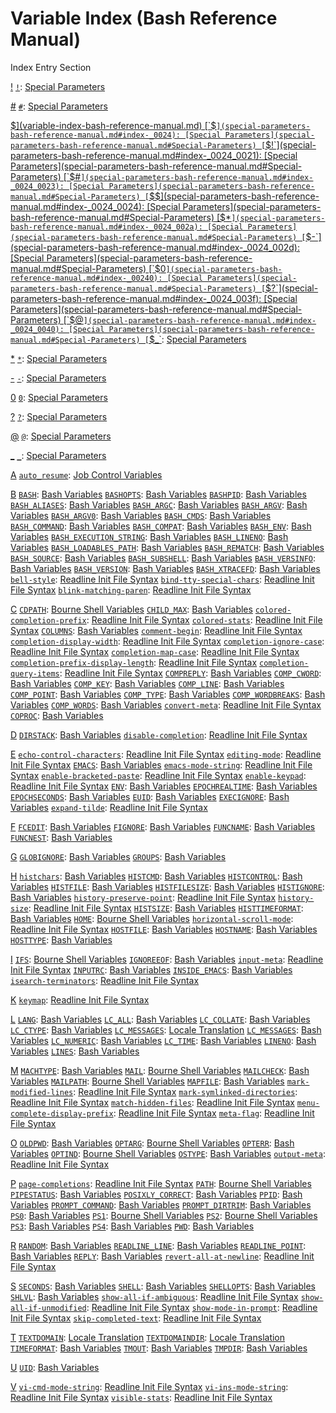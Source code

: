 # Variable Index \(Bash Reference Manual\)

 Index Entry  Section

 [!](variable-index-bash-reference-manual.md) [`!`](special-parameters-bash-reference-manual.md#index-_0021-1): [Special Parameters](special-parameters-bash-reference-manual.md#Special-Parameters)

 [\#](variable-index-bash-reference-manual.md) [`#`](special-parameters-bash-reference-manual.md#index-_0023): [Special Parameters](special-parameters-bash-reference-manual.md#Special-Parameters)

 [$](variable-index-bash-reference-manual.md) [`$`](special-parameters-bash-reference-manual.md#index-_0024): [Special Parameters](special-parameters-bash-reference-manual.md#Special-Parameters) [`$!`](special-parameters-bash-reference-manual.md#index-_0024_0021): [Special Parameters](special-parameters-bash-reference-manual.md#Special-Parameters) [`$#`](special-parameters-bash-reference-manual.md#index-_0024_0023): [Special Parameters](special-parameters-bash-reference-manual.md#Special-Parameters) [`$$`](special-parameters-bash-reference-manual.md#index-_0024_0024): [Special Parameters](special-parameters-bash-reference-manual.md#Special-Parameters) [`$*`](special-parameters-bash-reference-manual.md#index-_0024_002a): [Special Parameters](special-parameters-bash-reference-manual.md#Special-Parameters) [`$-`](special-parameters-bash-reference-manual.md#index-_0024_002d): [Special Parameters](special-parameters-bash-reference-manual.md#Special-Parameters) [`$0`](special-parameters-bash-reference-manual.md#index-_00240): [Special Parameters](special-parameters-bash-reference-manual.md#Special-Parameters) [`$?`](special-parameters-bash-reference-manual.md#index-_0024_003f): [Special Parameters](special-parameters-bash-reference-manual.md#Special-Parameters) [`$@`](special-parameters-bash-reference-manual.md#index-_0024_0040): [Special Parameters](special-parameters-bash-reference-manual.md#Special-Parameters) [`$_`](special-parameters-bash-reference-manual.md#index-_0024_005f): [Special Parameters](special-parameters-bash-reference-manual.md#Special-Parameters)

 [\*](variable-index-bash-reference-manual.md) [`*`](special-parameters-bash-reference-manual.md#index-_002a): [Special Parameters](special-parameters-bash-reference-manual.md#Special-Parameters)

 [-](variable-index-bash-reference-manual.md) [`-`](special-parameters-bash-reference-manual.md#index-_002d): [Special Parameters](special-parameters-bash-reference-manual.md#Special-Parameters)

 [0](variable-index-bash-reference-manual.md) [`0`](special-parameters-bash-reference-manual.md#index-0): [Special Parameters](special-parameters-bash-reference-manual.md#Special-Parameters)

 [?](variable-index-bash-reference-manual.md) [`?`](special-parameters-bash-reference-manual.md#index-_003f): [Special Parameters](special-parameters-bash-reference-manual.md#Special-Parameters)

 [@](variable-index-bash-reference-manual.md) [`@`](special-parameters-bash-reference-manual.md#index-_0040): [Special Parameters](special-parameters-bash-reference-manual.md#Special-Parameters)

 [\_](variable-index-bash-reference-manual.md) [`_`](special-parameters-bash-reference-manual.md#index-_005f): [Special Parameters](special-parameters-bash-reference-manual.md#Special-Parameters)

 [A](variable-index-bash-reference-manual.md) [`auto_resume`](job-control-variables-bash-reference-manual.md#index-auto_005fresume): [Job Control Variables](job-control-variables-bash-reference-manual.md#Job-Control-Variables)

 [B](variable-index-bash-reference-manual.md) [`BASH`](bash-variables-bash-reference-manual.md#index-BASH): [Bash Variables](bash-variables-bash-reference-manual.md#Bash-Variables) [`BASHOPTS`](bash-variables-bash-reference-manual.md#index-BASHOPTS): [Bash Variables](bash-variables-bash-reference-manual.md#Bash-Variables) [`BASHPID`](bash-variables-bash-reference-manual.md#index-BASHPID): [Bash Variables](bash-variables-bash-reference-manual.md#Bash-Variables) [`BASH_ALIASES`](bash-variables-bash-reference-manual.md#index-BASH_005fALIASES): [Bash Variables](bash-variables-bash-reference-manual.md#Bash-Variables) [`BASH_ARGC`](bash-variables-bash-reference-manual.md#index-BASH_005fARGC): [Bash Variables](bash-variables-bash-reference-manual.md#Bash-Variables) [`BASH_ARGV`](bash-variables-bash-reference-manual.md#index-BASH_005fARGV): [Bash Variables](bash-variables-bash-reference-manual.md#Bash-Variables) [`BASH_ARGV0`](bash-variables-bash-reference-manual.md#index-BASH_005fARGV0): [Bash Variables](bash-variables-bash-reference-manual.md#Bash-Variables) [`BASH_CMDS`](bash-variables-bash-reference-manual.md#index-BASH_005fCMDS): [Bash Variables](bash-variables-bash-reference-manual.md#Bash-Variables) [`BASH_COMMAND`](bash-variables-bash-reference-manual.md#index-BASH_005fCOMMAND): [Bash Variables](bash-variables-bash-reference-manual.md#Bash-Variables) [`BASH_COMPAT`](bash-variables-bash-reference-manual.md#index-BASH_005fCOMPAT): [Bash Variables](bash-variables-bash-reference-manual.md#Bash-Variables) [`BASH_ENV`](bash-variables-bash-reference-manual.md#index-BASH_005fENV): [Bash Variables](bash-variables-bash-reference-manual.md#Bash-Variables) [`BASH_EXECUTION_STRING`](bash-variables-bash-reference-manual.md#index-BASH_005fEXECUTION_005fSTRING): [Bash Variables](bash-variables-bash-reference-manual.md#Bash-Variables) [`BASH_LINENO`](bash-variables-bash-reference-manual.md#index-BASH_005fLINENO): [Bash Variables](bash-variables-bash-reference-manual.md#Bash-Variables) [`BASH_LOADABLES_PATH`](bash-variables-bash-reference-manual.md#index-BASH_005fLOADABLES_005fPATH): [Bash Variables](bash-variables-bash-reference-manual.md#Bash-Variables) [`BASH_REMATCH`](bash-variables-bash-reference-manual.md#index-BASH_005fREMATCH): [Bash Variables](bash-variables-bash-reference-manual.md#Bash-Variables) [`BASH_SOURCE`](bash-variables-bash-reference-manual.md#index-BASH_005fSOURCE): [Bash Variables](bash-variables-bash-reference-manual.md#Bash-Variables) [`BASH_SUBSHELL`](bash-variables-bash-reference-manual.md#index-BASH_005fSUBSHELL): [Bash Variables](bash-variables-bash-reference-manual.md#Bash-Variables) [`BASH_VERSINFO`](bash-variables-bash-reference-manual.md#index-BASH_005fVERSINFO): [Bash Variables](bash-variables-bash-reference-manual.md#Bash-Variables) [`BASH_VERSION`](bash-variables-bash-reference-manual.md#index-BASH_005fVERSION): [Bash Variables](bash-variables-bash-reference-manual.md#Bash-Variables) [`BASH_XTRACEFD`](bash-variables-bash-reference-manual.md#index-BASH_005fXTRACEFD): [Bash Variables](bash-variables-bash-reference-manual.md#Bash-Variables) [`bell-style`](readline-init-file-syntax-bash-reference-manual.md#index-bell_002dstyle): [Readline Init File Syntax](readline-init-file-syntax-bash-reference-manual.md#Readline-Init-File-Syntax) [`bind-tty-special-chars`](readline-init-file-syntax-bash-reference-manual.md#index-bind_002dtty_002dspecial_002dchars): [Readline Init File Syntax](readline-init-file-syntax-bash-reference-manual.md#Readline-Init-File-Syntax) [`blink-matching-paren`](readline-init-file-syntax-bash-reference-manual.md#index-blink_002dmatching_002dparen): [Readline Init File Syntax](readline-init-file-syntax-bash-reference-manual.md#Readline-Init-File-Syntax)

 [C](variable-index-bash-reference-manual.md) [`CDPATH`](bourne-shell-variables-bash-reference-manual.md#index-CDPATH): [Bourne Shell Variables](bourne-shell-variables-bash-reference-manual.md#Bourne-Shell-Variables) [`CHILD_MAX`](bash-variables-bash-reference-manual.md#index-CHILD_005fMAX): [Bash Variables](bash-variables-bash-reference-manual.md#Bash-Variables) [`colored-completion-prefix`](readline-init-file-syntax-bash-reference-manual.md#index-colored_002dcompletion_002dprefix): [Readline Init File Syntax](readline-init-file-syntax-bash-reference-manual.md#Readline-Init-File-Syntax) [`colored-stats`](readline-init-file-syntax-bash-reference-manual.md#index-colored_002dstats): [Readline Init File Syntax](readline-init-file-syntax-bash-reference-manual.md#Readline-Init-File-Syntax) [`COLUMNS`](bash-variables-bash-reference-manual.md#index-COLUMNS): [Bash Variables](bash-variables-bash-reference-manual.md#Bash-Variables) [`comment-begin`](readline-init-file-syntax-bash-reference-manual.md#index-comment_002dbegin): [Readline Init File Syntax](readline-init-file-syntax-bash-reference-manual.md#Readline-Init-File-Syntax) [`completion-display-width`](readline-init-file-syntax-bash-reference-manual.md#index-completion_002ddisplay_002dwidth): [Readline Init File Syntax](readline-init-file-syntax-bash-reference-manual.md#Readline-Init-File-Syntax) [`completion-ignore-case`](readline-init-file-syntax-bash-reference-manual.md#index-completion_002dignore_002dcase): [Readline Init File Syntax](readline-init-file-syntax-bash-reference-manual.md#Readline-Init-File-Syntax) [`completion-map-case`](readline-init-file-syntax-bash-reference-manual.md#index-completion_002dmap_002dcase): [Readline Init File Syntax](readline-init-file-syntax-bash-reference-manual.md#Readline-Init-File-Syntax) [`completion-prefix-display-length`](readline-init-file-syntax-bash-reference-manual.md#index-completion_002dprefix_002ddisplay_002dlength): [Readline Init File Syntax](readline-init-file-syntax-bash-reference-manual.md#Readline-Init-File-Syntax) [`completion-query-items`](readline-init-file-syntax-bash-reference-manual.md#index-completion_002dquery_002ditems): [Readline Init File Syntax](readline-init-file-syntax-bash-reference-manual.md#Readline-Init-File-Syntax) [`COMPREPLY`](bash-variables-bash-reference-manual.md#index-COMPREPLY): [Bash Variables](bash-variables-bash-reference-manual.md#Bash-Variables) [`COMP_CWORD`](bash-variables-bash-reference-manual.md#index-COMP_005fCWORD): [Bash Variables](bash-variables-bash-reference-manual.md#Bash-Variables) [`COMP_KEY`](bash-variables-bash-reference-manual.md#index-COMP_005fKEY): [Bash Variables](bash-variables-bash-reference-manual.md#Bash-Variables) [`COMP_LINE`](bash-variables-bash-reference-manual.md#index-COMP_005fLINE): [Bash Variables](bash-variables-bash-reference-manual.md#Bash-Variables) [`COMP_POINT`](bash-variables-bash-reference-manual.md#index-COMP_005fPOINT): [Bash Variables](bash-variables-bash-reference-manual.md#Bash-Variables) [`COMP_TYPE`](bash-variables-bash-reference-manual.md#index-COMP_005fTYPE): [Bash Variables](bash-variables-bash-reference-manual.md#Bash-Variables) [`COMP_WORDBREAKS`](bash-variables-bash-reference-manual.md#index-COMP_005fWORDBREAKS): [Bash Variables](bash-variables-bash-reference-manual.md#Bash-Variables) [`COMP_WORDS`](bash-variables-bash-reference-manual.md#index-COMP_005fWORDS): [Bash Variables](bash-variables-bash-reference-manual.md#Bash-Variables) [`convert-meta`](readline-init-file-syntax-bash-reference-manual.md#index-convert_002dmeta): [Readline Init File Syntax](readline-init-file-syntax-bash-reference-manual.md#Readline-Init-File-Syntax) [`COPROC`](bash-variables-bash-reference-manual.md#index-COPROC): [Bash Variables](bash-variables-bash-reference-manual.md#Bash-Variables)

 [D](variable-index-bash-reference-manual.md) [`DIRSTACK`](bash-variables-bash-reference-manual.md#index-DIRSTACK): [Bash Variables](bash-variables-bash-reference-manual.md#Bash-Variables) [`disable-completion`](readline-init-file-syntax-bash-reference-manual.md#index-disable_002dcompletion): [Readline Init File Syntax](readline-init-file-syntax-bash-reference-manual.md#Readline-Init-File-Syntax)

 [E](variable-index-bash-reference-manual.md) [`echo-control-characters`](readline-init-file-syntax-bash-reference-manual.md#index-echo_002dcontrol_002dcharacters): [Readline Init File Syntax](readline-init-file-syntax-bash-reference-manual.md#Readline-Init-File-Syntax) [`editing-mode`](readline-init-file-syntax-bash-reference-manual.md#index-editing_002dmode): [Readline Init File Syntax](readline-init-file-syntax-bash-reference-manual.md#Readline-Init-File-Syntax) [`EMACS`](bash-variables-bash-reference-manual.md#index-EMACS): [Bash Variables](bash-variables-bash-reference-manual.md#Bash-Variables) [`emacs-mode-string`](readline-init-file-syntax-bash-reference-manual.md#index-emacs_002dmode_002dstring): [Readline Init File Syntax](readline-init-file-syntax-bash-reference-manual.md#Readline-Init-File-Syntax) [`enable-bracketed-paste`](readline-init-file-syntax-bash-reference-manual.md#index-enable_002dbracketed_002dpaste): [Readline Init File Syntax](readline-init-file-syntax-bash-reference-manual.md#Readline-Init-File-Syntax) [`enable-keypad`](readline-init-file-syntax-bash-reference-manual.md#index-enable_002dkeypad): [Readline Init File Syntax](readline-init-file-syntax-bash-reference-manual.md#Readline-Init-File-Syntax) [`ENV`](bash-variables-bash-reference-manual.md#index-ENV): [Bash Variables](bash-variables-bash-reference-manual.md#Bash-Variables) [`EPOCHREALTIME`](bash-variables-bash-reference-manual.md#index-EPOCHREALTIME): [Bash Variables](bash-variables-bash-reference-manual.md#Bash-Variables) [`EPOCHSECONDS`](bash-variables-bash-reference-manual.md#index-EPOCHSECONDS): [Bash Variables](bash-variables-bash-reference-manual.md#Bash-Variables) [`EUID`](bash-variables-bash-reference-manual.md#index-EUID): [Bash Variables](bash-variables-bash-reference-manual.md#Bash-Variables) [`EXECIGNORE`](bash-variables-bash-reference-manual.md#index-EXECIGNORE): [Bash Variables](bash-variables-bash-reference-manual.md#Bash-Variables) [`expand-tilde`](readline-init-file-syntax-bash-reference-manual.md#index-expand_002dtilde): [Readline Init File Syntax](readline-init-file-syntax-bash-reference-manual.md#Readline-Init-File-Syntax)

 [F](variable-index-bash-reference-manual.md) [`FCEDIT`](bash-variables-bash-reference-manual.md#index-FCEDIT): [Bash Variables](bash-variables-bash-reference-manual.md#Bash-Variables) [`FIGNORE`](bash-variables-bash-reference-manual.md#index-FIGNORE): [Bash Variables](bash-variables-bash-reference-manual.md#Bash-Variables) [`FUNCNAME`](bash-variables-bash-reference-manual.md#index-FUNCNAME): [Bash Variables](bash-variables-bash-reference-manual.md#Bash-Variables) [`FUNCNEST`](bash-variables-bash-reference-manual.md#index-FUNCNEST): [Bash Variables](bash-variables-bash-reference-manual.md#Bash-Variables)

 [G](variable-index-bash-reference-manual.md) [`GLOBIGNORE`](bash-variables-bash-reference-manual.md#index-GLOBIGNORE): [Bash Variables](bash-variables-bash-reference-manual.md#Bash-Variables) [`GROUPS`](bash-variables-bash-reference-manual.md#index-GROUPS): [Bash Variables](bash-variables-bash-reference-manual.md#Bash-Variables)

 [H](variable-index-bash-reference-manual.md) [`histchars`](bash-variables-bash-reference-manual.md#index-histchars): [Bash Variables](bash-variables-bash-reference-manual.md#Bash-Variables) [`HISTCMD`](bash-variables-bash-reference-manual.md#index-HISTCMD): [Bash Variables](bash-variables-bash-reference-manual.md#Bash-Variables) [`HISTCONTROL`](bash-variables-bash-reference-manual.md#index-HISTCONTROL): [Bash Variables](bash-variables-bash-reference-manual.md#Bash-Variables) [`HISTFILE`](bash-variables-bash-reference-manual.md#index-HISTFILE): [Bash Variables](bash-variables-bash-reference-manual.md#Bash-Variables) [`HISTFILESIZE`](bash-variables-bash-reference-manual.md#index-HISTFILESIZE): [Bash Variables](bash-variables-bash-reference-manual.md#Bash-Variables) [`HISTIGNORE`](bash-variables-bash-reference-manual.md#index-HISTIGNORE): [Bash Variables](bash-variables-bash-reference-manual.md#Bash-Variables) [`history-preserve-point`](readline-init-file-syntax-bash-reference-manual.md#index-history_002dpreserve_002dpoint): [Readline Init File Syntax](readline-init-file-syntax-bash-reference-manual.md#Readline-Init-File-Syntax) [`history-size`](readline-init-file-syntax-bash-reference-manual.md#index-history_002dsize): [Readline Init File Syntax](readline-init-file-syntax-bash-reference-manual.md#Readline-Init-File-Syntax) [`HISTSIZE`](bash-variables-bash-reference-manual.md#index-HISTSIZE): [Bash Variables](bash-variables-bash-reference-manual.md#Bash-Variables) [`HISTTIMEFORMAT`](bash-variables-bash-reference-manual.md#index-HISTTIMEFORMAT): [Bash Variables](bash-variables-bash-reference-manual.md#Bash-Variables) [`HOME`](bourne-shell-variables-bash-reference-manual.md#index-HOME): [Bourne Shell Variables](bourne-shell-variables-bash-reference-manual.md#Bourne-Shell-Variables) [`horizontal-scroll-mode`](readline-init-file-syntax-bash-reference-manual.md#index-horizontal_002dscroll_002dmode): [Readline Init File Syntax](readline-init-file-syntax-bash-reference-manual.md#Readline-Init-File-Syntax) [`HOSTFILE`](bash-variables-bash-reference-manual.md#index-HOSTFILE): [Bash Variables](bash-variables-bash-reference-manual.md#Bash-Variables) [`HOSTNAME`](bash-variables-bash-reference-manual.md#index-HOSTNAME): [Bash Variables](bash-variables-bash-reference-manual.md#Bash-Variables) [`HOSTTYPE`](bash-variables-bash-reference-manual.md#index-HOSTTYPE): [Bash Variables](bash-variables-bash-reference-manual.md#Bash-Variables)

 [I](variable-index-bash-reference-manual.md) [`IFS`](bourne-shell-variables-bash-reference-manual.md#index-IFS): [Bourne Shell Variables](bourne-shell-variables-bash-reference-manual.md#Bourne-Shell-Variables) [`IGNOREEOF`](bash-variables-bash-reference-manual.md#index-IGNOREEOF): [Bash Variables](bash-variables-bash-reference-manual.md#Bash-Variables) [`input-meta`](readline-init-file-syntax-bash-reference-manual.md#index-input_002dmeta): [Readline Init File Syntax](readline-init-file-syntax-bash-reference-manual.md#Readline-Init-File-Syntax) [`INPUTRC`](bash-variables-bash-reference-manual.md#index-INPUTRC): [Bash Variables](bash-variables-bash-reference-manual.md#Bash-Variables) [`INSIDE_EMACS`](bash-variables-bash-reference-manual.md#index-INSIDE_005fEMACS): [Bash Variables](bash-variables-bash-reference-manual.md#Bash-Variables) [`isearch-terminators`](readline-init-file-syntax-bash-reference-manual.md#index-isearch_002dterminators): [Readline Init File Syntax](readline-init-file-syntax-bash-reference-manual.md#Readline-Init-File-Syntax)

 [K](variable-index-bash-reference-manual.md) [`keymap`](readline-init-file-syntax-bash-reference-manual.md#index-keymap): [Readline Init File Syntax](readline-init-file-syntax-bash-reference-manual.md#Readline-Init-File-Syntax)

 [L](variable-index-bash-reference-manual.md) [`LANG`](bash-variables-bash-reference-manual.md#index-LANG): [Bash Variables](bash-variables-bash-reference-manual.md#Bash-Variables) [`LC_ALL`](bash-variables-bash-reference-manual.md#index-LC_005fALL): [Bash Variables](bash-variables-bash-reference-manual.md#Bash-Variables) [`LC_COLLATE`](bash-variables-bash-reference-manual.md#index-LC_005fCOLLATE): [Bash Variables](bash-variables-bash-reference-manual.md#Bash-Variables) [`LC_CTYPE`](bash-variables-bash-reference-manual.md#index-LC_005fCTYPE): [Bash Variables](bash-variables-bash-reference-manual.md#Bash-Variables) [`LC_MESSAGES`](locale-translation-bash-reference-manual.md#index-LC_005fMESSAGES): [Locale Translation](locale-translation-bash-reference-manual.md#Locale-Translation) [`LC_MESSAGES`](bash-variables-bash-reference-manual.md#index-LC_005fMESSAGES-1): [Bash Variables](bash-variables-bash-reference-manual.md#Bash-Variables) [`LC_NUMERIC`](bash-variables-bash-reference-manual.md#index-LC_005fNUMERIC): [Bash Variables](bash-variables-bash-reference-manual.md#Bash-Variables) [`LC_TIME`](bash-variables-bash-reference-manual.md#index-LC_005fTIME): [Bash Variables](bash-variables-bash-reference-manual.md#Bash-Variables) [`LINENO`](bash-variables-bash-reference-manual.md#index-LINENO): [Bash Variables](bash-variables-bash-reference-manual.md#Bash-Variables) [`LINES`](bash-variables-bash-reference-manual.md#index-LINES): [Bash Variables](bash-variables-bash-reference-manual.md#Bash-Variables)

 [M](variable-index-bash-reference-manual.md) [`MACHTYPE`](bash-variables-bash-reference-manual.md#index-MACHTYPE): [Bash Variables](bash-variables-bash-reference-manual.md#Bash-Variables) [`MAIL`](bourne-shell-variables-bash-reference-manual.md#index-MAIL): [Bourne Shell Variables](bourne-shell-variables-bash-reference-manual.md#Bourne-Shell-Variables) [`MAILCHECK`](bash-variables-bash-reference-manual.md#index-MAILCHECK): [Bash Variables](bash-variables-bash-reference-manual.md#Bash-Variables) [`MAILPATH`](bourne-shell-variables-bash-reference-manual.md#index-MAILPATH): [Bourne Shell Variables](bourne-shell-variables-bash-reference-manual.md#Bourne-Shell-Variables) [`MAPFILE`](bash-variables-bash-reference-manual.md#index-MAPFILE): [Bash Variables](bash-variables-bash-reference-manual.md#Bash-Variables) [`mark-modified-lines`](readline-init-file-syntax-bash-reference-manual.md#index-mark_002dmodified_002dlines): [Readline Init File Syntax](readline-init-file-syntax-bash-reference-manual.md#Readline-Init-File-Syntax) [`mark-symlinked-directories`](readline-init-file-syntax-bash-reference-manual.md#index-mark_002dsymlinked_002ddirectories): [Readline Init File Syntax](readline-init-file-syntax-bash-reference-manual.md#Readline-Init-File-Syntax) [`match-hidden-files`](readline-init-file-syntax-bash-reference-manual.md#index-match_002dhidden_002dfiles): [Readline Init File Syntax](readline-init-file-syntax-bash-reference-manual.md#Readline-Init-File-Syntax) [`menu-complete-display-prefix`](readline-init-file-syntax-bash-reference-manual.md#index-menu_002dcomplete_002ddisplay_002dprefix): [Readline Init File Syntax](readline-init-file-syntax-bash-reference-manual.md#Readline-Init-File-Syntax) [`meta-flag`](readline-init-file-syntax-bash-reference-manual.md#index-meta_002dflag): [Readline Init File Syntax](readline-init-file-syntax-bash-reference-manual.md#Readline-Init-File-Syntax)

 [O](variable-index-bash-reference-manual.md) [`OLDPWD`](bash-variables-bash-reference-manual.md#index-OLDPWD): [Bash Variables](bash-variables-bash-reference-manual.md#Bash-Variables) [`OPTARG`](bourne-shell-variables-bash-reference-manual.md#index-OPTARG): [Bourne Shell Variables](bourne-shell-variables-bash-reference-manual.md#Bourne-Shell-Variables) [`OPTERR`](bash-variables-bash-reference-manual.md#index-OPTERR): [Bash Variables](bash-variables-bash-reference-manual.md#Bash-Variables) [`OPTIND`](bourne-shell-variables-bash-reference-manual.md#index-OPTIND): [Bourne Shell Variables](bourne-shell-variables-bash-reference-manual.md#Bourne-Shell-Variables) [`OSTYPE`](bash-variables-bash-reference-manual.md#index-OSTYPE): [Bash Variables](bash-variables-bash-reference-manual.md#Bash-Variables) [`output-meta`](readline-init-file-syntax-bash-reference-manual.md#index-output_002dmeta): [Readline Init File Syntax](readline-init-file-syntax-bash-reference-manual.md#Readline-Init-File-Syntax)

 [P](variable-index-bash-reference-manual.md) [`page-completions`](readline-init-file-syntax-bash-reference-manual.md#index-page_002dcompletions): [Readline Init File Syntax](readline-init-file-syntax-bash-reference-manual.md#Readline-Init-File-Syntax) [`PATH`](bourne-shell-variables-bash-reference-manual.md#index-PATH): [Bourne Shell Variables](bourne-shell-variables-bash-reference-manual.md#Bourne-Shell-Variables) [`PIPESTATUS`](bash-variables-bash-reference-manual.md#index-PIPESTATUS): [Bash Variables](bash-variables-bash-reference-manual.md#Bash-Variables) [`POSIXLY_CORRECT`](bash-variables-bash-reference-manual.md#index-POSIXLY_005fCORRECT): [Bash Variables](bash-variables-bash-reference-manual.md#Bash-Variables) [`PPID`](bash-variables-bash-reference-manual.md#index-PPID): [Bash Variables](bash-variables-bash-reference-manual.md#Bash-Variables) [`PROMPT_COMMAND`](bash-variables-bash-reference-manual.md#index-PROMPT_005fCOMMAND): [Bash Variables](bash-variables-bash-reference-manual.md#Bash-Variables) [`PROMPT_DIRTRIM`](bash-variables-bash-reference-manual.md#index-PROMPT_005fDIRTRIM): [Bash Variables](bash-variables-bash-reference-manual.md#Bash-Variables) [`PS0`](bash-variables-bash-reference-manual.md#index-PS0): [Bash Variables](bash-variables-bash-reference-manual.md#Bash-Variables) [`PS1`](bourne-shell-variables-bash-reference-manual.md#index-PS1): [Bourne Shell Variables](bourne-shell-variables-bash-reference-manual.md#Bourne-Shell-Variables) [`PS2`](bourne-shell-variables-bash-reference-manual.md#index-PS2): [Bourne Shell Variables](bourne-shell-variables-bash-reference-manual.md#Bourne-Shell-Variables) [`PS3`](bash-variables-bash-reference-manual.md#index-PS3): [Bash Variables](bash-variables-bash-reference-manual.md#Bash-Variables) [`PS4`](bash-variables-bash-reference-manual.md#index-PS4): [Bash Variables](bash-variables-bash-reference-manual.md#Bash-Variables) [`PWD`](bash-variables-bash-reference-manual.md#index-PWD): [Bash Variables](bash-variables-bash-reference-manual.md#Bash-Variables)

 [R](variable-index-bash-reference-manual.md) [`RANDOM`](bash-variables-bash-reference-manual.md#index-RANDOM): [Bash Variables](bash-variables-bash-reference-manual.md#Bash-Variables) [`READLINE_LINE`](bash-variables-bash-reference-manual.md#index-READLINE_005fLINE): [Bash Variables](bash-variables-bash-reference-manual.md#Bash-Variables) [`READLINE_POINT`](bash-variables-bash-reference-manual.md#index-READLINE_005fPOINT): [Bash Variables](bash-variables-bash-reference-manual.md#Bash-Variables) [`REPLY`](bash-variables-bash-reference-manual.md#index-REPLY): [Bash Variables](bash-variables-bash-reference-manual.md#Bash-Variables) [`revert-all-at-newline`](readline-init-file-syntax-bash-reference-manual.md#index-revert_002dall_002dat_002dnewline): [Readline Init File Syntax](readline-init-file-syntax-bash-reference-manual.md#Readline-Init-File-Syntax)

 [S](variable-index-bash-reference-manual.md) [`SECONDS`](bash-variables-bash-reference-manual.md#index-SECONDS): [Bash Variables](bash-variables-bash-reference-manual.md#Bash-Variables) [`SHELL`](bash-variables-bash-reference-manual.md#index-SHELL): [Bash Variables](bash-variables-bash-reference-manual.md#Bash-Variables) [`SHELLOPTS`](bash-variables-bash-reference-manual.md#index-SHELLOPTS): [Bash Variables](bash-variables-bash-reference-manual.md#Bash-Variables) [`SHLVL`](bash-variables-bash-reference-manual.md#index-SHLVL): [Bash Variables](bash-variables-bash-reference-manual.md#Bash-Variables) [`show-all-if-ambiguous`](readline-init-file-syntax-bash-reference-manual.md#index-show_002dall_002dif_002dambiguous): [Readline Init File Syntax](readline-init-file-syntax-bash-reference-manual.md#Readline-Init-File-Syntax) [`show-all-if-unmodified`](readline-init-file-syntax-bash-reference-manual.md#index-show_002dall_002dif_002dunmodified): [Readline Init File Syntax](readline-init-file-syntax-bash-reference-manual.md#Readline-Init-File-Syntax) [`show-mode-in-prompt`](readline-init-file-syntax-bash-reference-manual.md#index-show_002dmode_002din_002dprompt): [Readline Init File Syntax](readline-init-file-syntax-bash-reference-manual.md#Readline-Init-File-Syntax) [`skip-completed-text`](readline-init-file-syntax-bash-reference-manual.md#index-skip_002dcompleted_002dtext): [Readline Init File Syntax](readline-init-file-syntax-bash-reference-manual.md#Readline-Init-File-Syntax)

 [T](variable-index-bash-reference-manual.md) [`TEXTDOMAIN`](locale-translation-bash-reference-manual.md#index-TEXTDOMAIN): [Locale Translation](locale-translation-bash-reference-manual.md#Locale-Translation) [`TEXTDOMAINDIR`](locale-translation-bash-reference-manual.md#index-TEXTDOMAINDIR): [Locale Translation](locale-translation-bash-reference-manual.md#Locale-Translation) [`TIMEFORMAT`](bash-variables-bash-reference-manual.md#index-TIMEFORMAT): [Bash Variables](bash-variables-bash-reference-manual.md#Bash-Variables) [`TMOUT`](bash-variables-bash-reference-manual.md#index-TMOUT): [Bash Variables](bash-variables-bash-reference-manual.md#Bash-Variables) [`TMPDIR`](bash-variables-bash-reference-manual.md#index-TMPDIR): [Bash Variables](bash-variables-bash-reference-manual.md#Bash-Variables)

 [U](variable-index-bash-reference-manual.md) [`UID`](bash-variables-bash-reference-manual.md#index-UID): [Bash Variables](bash-variables-bash-reference-manual.md#Bash-Variables)

 [V](variable-index-bash-reference-manual.md) [`vi-cmd-mode-string`](readline-init-file-syntax-bash-reference-manual.md#index-vi_002dcmd_002dmode_002dstring): [Readline Init File Syntax](readline-init-file-syntax-bash-reference-manual.md#Readline-Init-File-Syntax) [`vi-ins-mode-string`](readline-init-file-syntax-bash-reference-manual.md#index-vi_002dins_002dmode_002dstring): [Readline Init File Syntax](readline-init-file-syntax-bash-reference-manual.md#Readline-Init-File-Syntax) [`visible-stats`](readline-init-file-syntax-bash-reference-manual.md#index-visible_002dstats): [Readline Init File Syntax](readline-init-file-syntax-bash-reference-manual.md#Readline-Init-File-Syntax)

